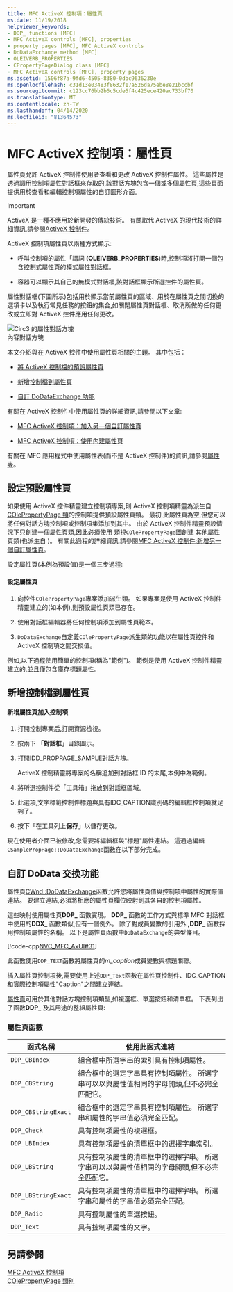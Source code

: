 ```yaml
---
title: MFC ActiveX 控制項：屬性頁
ms.date: 11/19/2018
helpviewer_keywords:
- DDP_ functions [MFC]
- MFC ActiveX controls [MFC], properties
- property pages [MFC], MFC ActiveX controls
- DoDataExchange method [MFC]
- OLEIVERB_PROPERTIES
- CPropertyPageDialog class [MFC]
- MFC ActiveX controls [MFC], property pages
ms.assetid: 1506f87a-9fd6-4505-8380-0dbc9636230e
ms.openlocfilehash: c31d13e03483f8632f17a526da75ebe8e21bccbf
ms.sourcegitcommit: c123cc76bb2b6c5cde6f4c425ece420ac733bf70
ms.translationtype: MT
ms.contentlocale: zh-TW
ms.lasthandoff: 04/14/2020
ms.locfileid: "81364573"
---
```

# <a name="mfc-activex-controls-property-pages"></a>MFC ActiveX 控制項：屬性頁

屬性頁允許 ActiveX 控制件使用者查看和更改 ActiveX 控制件屬性。 這些屬性是透過調用控制項屬性對話框來存取的,該對話方塊包含一個或多個屬性頁,這些頁面提供用於查看和編輯控制項屬性的自訂圖形介面。

>[!IMPORTANT]
> ActiveX 是一種不應用於新開發的傳統技術。 有關取代 ActiveX 的現代技術的詳細資訊,請參閱[ActiveX 控制件](activex-controls.md)。

ActiveX 控制項屬性頁以兩種方式顯示:

- 呼叫控制項的屬性「謂詞 **(OLEIVERB_PROPERTIES**)時,控制項將打開一個包含控制式屬性頁的模式屬性對話框。

- 容器可以顯示其自己的無模式對話框,該對話框顯示所選控件的屬性頁。

屬性對話框(下圖所示)包括用於顯示當前屬性頁的區域、用於在屬性頁之間切換的選項卡以及執行常見任務的按鈕的集合,如關閉屬性頁對話框、取消所做的任何更改或立即對 ActiveX 控件應用任何更改。

![Circ3 的屬性對話方塊](../mfc/media/vc373i1.gif "Circ3 的屬性對話方塊") <br/>
內容對話方塊

本文介紹與在 ActiveX 控件中使用屬性頁相關的主題。 其中包括：

- [將 ActiveX 控制檔的預設屬性頁](#_core_implementing_the_default_property_page)

- [新增控制檔到屬性頁](#_core_adding_controls_to_a_property_page)

- [自訂 DoDataExchange 功能](#_core_customizing_the_dodataexchange_function)

有關在 ActiveX 控制件中使用屬性頁的詳細資訊,請參閱以下文章:

- [MFC ActiveX 控制項：加入另一個自訂屬性頁](../mfc/mfc-activex-controls-adding-another-custom-property-page.md)

- [MFC ActiveX 控制項：使用內建屬性頁](../mfc/mfc-activex-controls-using-stock-property-pages.md)

有關在 MFC 應用程式中使用屬性表(而不是 ActiveX 控制件)的資訊,請參閱[屬性表](../mfc/property-sheets-mfc.md)。

## <a name="implementing-the-default-property-page"></a><a name="_core_implementing_the_default_property_page"></a>設定預設屬性頁

如果使用 ActiveX 控件精靈建立控制項專案,則 ActiveX 控制項精靈為派生自[COlePropertyPage 類](../mfc/reference/colepropertypage-class.md)的控制項提供預設屬性頁類。 最初,此屬性頁為空,但您可以將任何對話方塊控制項或控制項集添加到其中。 由於 ActiveX 控制件精靈預設情況下只創建一個屬性頁類,因此必須使用 類視`COlePropertyPage`圖創建 其他屬性頁類(也派生自 )。 有關此過程的詳細資訊,請參閱[MFC ActiveX 控制件:新增另一個自訂屬性頁](../mfc/mfc-activex-controls-adding-another-custom-property-page.md)。

設定屬性頁(本例為預設值)是一個三步過程:

#### <a name="to-implement-a-property-page"></a>設定屬性頁

1. 向控件`COlePropertyPage`專案添加派生類。 如果專案是使用 ActiveX 控制件精靈建立的(如本例),則預設屬性頁類已存在。

1. 使用對話框編輯器將任何控制項添加到屬性頁範本。

1. `DoDataExchange`自定義`COlePropertyPage`派生類的功能以在屬性頁控件和 ActiveX 控制項之間交換值。

例如,以下過程使用簡單的控制項(稱為"範例")。 範例是使用 ActiveX 控制件精靈建立的,並且僅包含庫存標題屬性。

## <a name="adding-controls-to-a-property-page"></a><a name="_core_adding_controls_to_a_property_page"></a>新增控制檔到屬性頁

#### <a name="to-add-controls-to-a-property-page"></a>新增屬性頁加入控制項

1. 打開控制專案后,打開資源檢視。

1. 按兩下 **「對話框**」目錄圖示。

1. 打開IDD_PROPPAGE_SAMPLE對話方塊。

   ActiveX 控制精靈將專案的名稱追加到對話框 ID 的末尾,本例中為範例。

1. 將所選控制件從「工具箱」拖放到對話框區域。

1. 此選項,文字標籤控制件標題與具有IDC_CAPTION識別碼的編輯框控制項就足夠了。

1. 按下「在工具列上**保存**」以儲存更改。

現在使用者介面已被修改,您需要將編輯框與"標題"屬性連結。 這通過編輯`CSamplePropPage::DoDataExchange`函數在以下部分完成。

## <a name="customizing-the-dodataexchange-function"></a><a name="_core_customizing_the_dodataexchange_function"></a>自訂 DoData 交換功能

屬性頁[CWnd::DoDataExchange](../mfc/reference/cwnd-class.md#dodataexchange)函數允許您將屬性頁值與控制項中屬性的實際值連結。 要建立連結,必須將相應的屬性頁欄位映射到其各自的控制項屬性。

這些映射使用屬性頁**DDP_** 函數實現。 **DDP_** 函數的工作方式與標準 MFC 對話框中使用的**DDX_** 函數類似,但有一個例外。 除了對成員變數的引用外 **,DDP_** 函數採用控制項屬性的名稱。 以下是屬性頁函數中`DoDataExchange`的典型條目。

[!code-cpp[NVC_MFC_AxUI#31](../mfc/codesnippet/cpp/mfc-activex-controls-property-pages_1.cpp)]

此函數使用`DDP_TEXT`函數將屬性頁的*m_caption*成員變數與標題關聯。

插入屬性頁控制項後,需要使用上述`DDP_Text`函數在屬性頁控制件、IDC_CAPTION和實際控制項屬性"Caption"之間建立連結。

[屬性頁](../mfc/reference/property-pages-mfc.md)可用於其他對話方塊控制項類型,如複選框、單選按鈕和清單框。 下表列出了函數**DDP_** 及其用途的整組屬性頁:

### <a name="property-page-functions"></a>屬性頁函數

|函式名稱|使用此函式連結|
|-------------------|-------------------------------|
|`DDP_CBIndex`|組合框中所選字串的索引具有控制項屬性。|
|`DDP_CBString`|組合框中的選定字串具有控制項屬性。 所選字串可以以與屬性值相同的字母開頭,但不必完全匹配它。|
|`DDP_CBStringExact`|組合框中的選定字串具有控制項屬性。 所選字串和屬性的字串值必須完全匹配。|
|`DDP_Check`|具有控制項屬性的複選框。|
|`DDP_LBIndex`|具有控制項屬性的清單框中的選擇字串索引。|
|`DDP_LBString`|具有控制項屬性的清單框中的選擇字串。 所選字串可以以與屬性值相同的字母開頭,但不必完全匹配它。|
|`DDP_LBStringExact`|具有控制項屬性的清單框中的選擇字串。 所選字串和屬性的字串值必須完全匹配。|
|`DDP_Radio`|具有控制屬性的單選按鈕。|
|`DDP_Text`|具有控制項屬性的文字。|

## <a name="see-also"></a>另請參閱

[MFC ActiveX 控制項](../mfc/mfc-activex-controls.md)<br/>
[COlePropertyPage 類別](../mfc/reference/colepropertypage-class.md)
